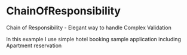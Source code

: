 # ChainOfResponsibility
Chain of Responsibility - Elegant way to handle Complex Validation

In this example I use simple hotel booking sample application including Apartment reservation
